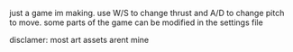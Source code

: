 just a game im making.
use W/S to change thrust and A/D to change pitch to move.
some parts of the game can be modified in the settings file

disclamer: most art assets arent mine
